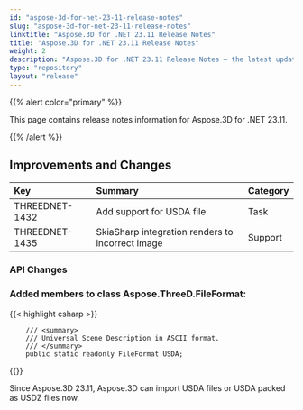 ```yaml
---
id: "aspose-3d-for-net-23-11-release-notes"
slug: "aspose-3d-for-net-23-11-release-notes"
linktitle: "Aspose.3D for .NET 23.11 Release Notes"
title: "Aspose.3D for .NET 23.11 Release Notes"
weight: 2
description: "Aspose.3D for .NET 23.11 Release Notes – the latest updates and fixes."
type: "repository"
layout: "release"
---
```


{{% alert color="primary" %}}

This page contains release notes information for Aspose.3D for .NET 23.11.

{{% /alert %}}
## **Improvements and Changes**

|**Key**|**Summary**|**Category**|
| :- | :- | :- |
| THREEDNET-1432 | Add support for USDA file | Task |
| THREEDNET-1435 | SkiaSharp integration renders to incorrect image | Support |


### API Changes


### Added members to class **Aspose.ThreeD.FileFormat**:

{{< highlight csharp >}}

        /// <summary>
        /// Universal Scene Description in ASCII format.
        /// </summary>
        public static readonly FileFormat USDA;

{{</highlight>}}


Since Aspose.3D 23.11, Aspose.3D can import USDA files or USDA packed as USDZ files now.



